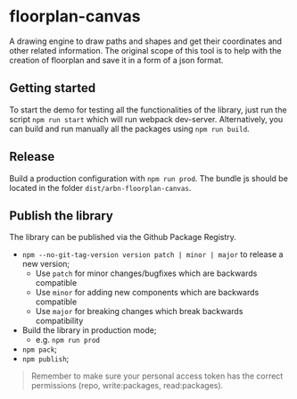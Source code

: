 # floorplan-canvas
A drawing engine to draw paths and shapes and get their coordinates and other related information. The original scope of this tool is to help with the creation of floorplan and save it in a form of a json format.

## Getting started
To start the demo for testing all the functionalities of the library, just run the script `npm run start` which will run
webpack dev-server.
Alternatively, you can build and run manually all the packages using `npm run build`.

## Release
Build a production configuration with `npm run prod`. The bundle js should be located in the folder `dist/arbn-floorplan-canvas`.

## Publish the library
The library can be published via the Github Package Registry.

* `npm --no-git-tag-version version patch | minor | major` to release a new version;
  * Use `patch` for minor changes/bugfixes which are backwards compatible
  * Use `minor` for adding new components which are backwards compatible
  * Use `major` for breaking changes which break backwards compatibility
* Build the library in production mode;
  * e.g. `npm run prod`
* `npm pack`;
* `npm publish`;

> Remember to make sure your personal access token has the correct permissions (repo, write:packages, read:packages).
